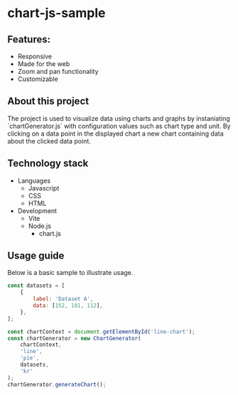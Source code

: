 # chart-js-sample

## Features:

- Responsive
- Made for the web
- Zoom and pan functionality
- Customizable

## About this project

The project is used to visualize data using charts and graphs by instaniating ´chartGenerator.js´ with configuration values such as chart type and unit. By clicking on a data point in the displayed chart a new chart containing data about the clicked data point.

## Technology stack

- Languages
  - Javascript
  - CSS
  - HTML
- Development
  - Vite
  - Node.js
    - chart.js

## Usage guide

Below is a basic sample to illustrate usage.

```javascript
const datasets = [
	{
		label: 'Dataset A',
		data: [152, 181, 112],
	},
];

const chartContext = document.getElementById('line-chart');
const chartGenerator = new ChartGenerator(
	chartContext,
	'line',
	'pie',
	datasets,
	'kr'
);
chartGenerator.generateChart();
```
